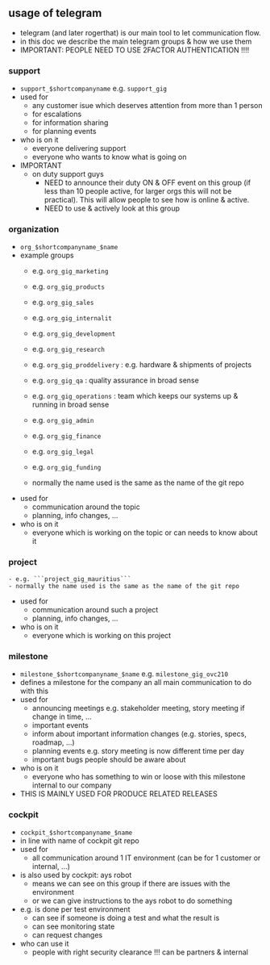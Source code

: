 ## usage of telegram

- telegram (and later rogerthat) is our main tool to let communication flow.
- in this doc we describe the main telegram groups & how we use them
- IMPORTANT: PEOPLE NEED TO USE 2FACTOR AUTHENTICATION !!!!

### support

- ```support_$shortcompanyname``` e.g. ```support_gig```
- used for
    - any customer isue which deserves attention from more than 1 person
    - for escalations
    - for information sharing
    - for planning events
- who is on it
    - everyone delivering support
    - everyone who wants to know what is going on
- IMPORTANT
    - on duty support guys
        - NEED to announce their duty ON & OFF event on this group (if less than 10 people active, for larger orgs this will not be practical). This will allow people to see how is online & active.
        - NEED to use & actively look at this group

### organization

- ```org_$shortcompanyname_$name``` 
- example groups
    - e.g. ```org_gig_marketing```
    - e.g. ```org_gig_products```
    - e.g. ```org_gig_sales```
    - e.g. ```org_gig_internalit```
    - e.g. ```org_gig_development```
    - e.g. ```org_gig_research```
    - e.g. ```org_gig_proddelivery```  : e.g. hardware & shipments of projects
    - e.g. ```org_gig_qa```         : quality assurance in broad sense
    - e.g. ```org_gig_operations``` : team which keeps our systems up & running in broad sense
    - e.g. ```org_gig_admin```
    - e.g. ```org_gig_finance```
    - e.g. ```org_gig_legal```
    - e.g. ```org_gig_funding```

    - normally the name used is the same as the name of the git repo
- used for
    - communication around the topic
    - planning, info changes, ...
- who is on it
    - everyone which is working on the topic or can needs to know about it


### project

    - e.g. ```project_gig_mauritius```
    - normally the name used is the same as the name of the git repo
- used for
    - communication around such a project
    - planning, info changes, ...
- who is on it
    - everyone which is working on this project 

### milestone 

- ```milestone_$shortcompanyname_$name``` e.g. ```milestone_gig_ovc210```
- defines a milestone for the company an all main communication to do with this
- used for
    - announcing meetings e.g. stakeholder meeting, story meeting if change in time, ...
    - important events
    - inform about important information changes (e.g. stories, specs, roadmap, ...)
    - planning events e.g. story meeting is now different time per day
    - important bugs people should be aware about
- who is on it
    - everyone who has something to win or loose with this milestone internal to our company 
- THIS IS MAINLY USED FOR PRODUCE RELATED RELEASES




### cockpit

- ```cockpit_$shortcompanyname_$name```
- in line with name of cockpit git repo
- used for
    - all communication around 1 IT environment (can be for 1 customer or internal, ...)
- is also used by cockpit: ays robot
    - means we can see on this group if there are issues with the environment
    - or we can give instructions to the ays robot to do something
- e.g. is done per test environment
    - can see if someone is doing a test and what the result is
    - can see monitoring state
    - can request changes
- who can use it
    - people with right security clearance !!! can be partners & internal


